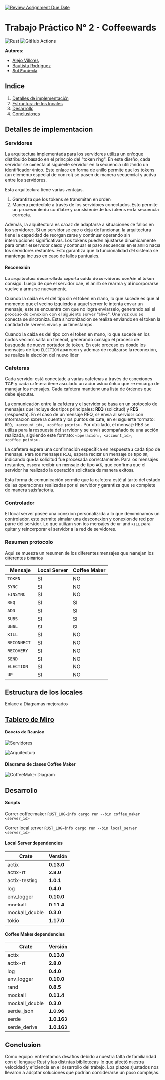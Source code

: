 [![Review Assignment Due Date](https://classroom.github.com/assets/deadline-readme-button-24ddc0f5d75046c5622901739e7c5dd533143b0c8e959d652212380cedb1ea36.svg)](https://classroom.github.com/a/PgKA7LlF)


# Trabajo Práctico N° 2 - Coffeewards

![Rust](https://img.shields.io/badge/rust-v1.25.2-%23000000.svg?style=flat-square&logo=rust&logoColor=white)
![GitHub Actions](https://img.shields.io/badge/github%20actions-%232671E5.svg?style=flat-square&logo=githubactions&logoColor=white)

**Autores**: 
* [Alejo Villores](https://github.com/alejovillores)
* [Bautista Rodriguez](https://github.com/BautistaRodriguez)
* [Sol Fontenla](https://github.com/solfonte)



## Indice

1. [Detalles de implementación](#detalles-de-implementación)
2. [Estructura de los locales](#estructura-de-los-locales)
3. [Desarrollo](#desarrollo)
4. [Conclusiones](#conclusiones)



## Detalles de implementacion <a id="detalles-de-implementación"></a> 

### Servidores

La arquitectura implementada para los servidores utiliza un enfoque distribuido basado en el principio del "token ring". En este diseño, cada servidor se conecta al siguiente servidor en la secuencia utilizando un identificador único. Este enlace en forma de anillo permite que los tokens (un elemento especial de control) se pasen de manera secuencial y activa entre los servidores.

Esta arquitectura tiene varias ventajas. 
1. Garantiza que los tokens se transmitan en orden 
2. Manera predecible a través de los servidores conectados. Esto permite un procesamiento confiable y consistente de los tokens en la secuencia correcta.

Además, la arquitectura es capaz de adaptarse a situaciones de fallos en los servidores. Si un servidor se cae o deja de funcionar, la arquitectura tiene la capacidad de reorganizarse y continuar operando sin interrupciones significativas. Los tokens pueden ajustarse dinámicamente para omitir el servidor caído y continuar el paso secuencial en el anillo hacia los servidores restantes. Esto garantiza que la funcionalidad del sistema se mantenga incluso en caso de fallos puntuales.

#### Reconexión

La arquitectura desarrollada soporta caida de servidores con/sin el token consigo. Luego de que el servidor cae, el anillo se rearma y al incorporarse vuelve a armarse nuevamente.

Cuando la caida es el del tipo sin el token en mano, lo que sucede es que al momento que el vecino izquierdo a aquel server le intenta enviar un mensaje, este se encuentra con que no logra enviarselo, generando asi el proceso de conexion con el siguiente server "alive". Una vez que se conecta se sincroniza. Esta sincronizacion se realiza enviando en el token la cantidad de servers vivos y un timestamps.


Cuando la caida es del tipo con el token en mano, lo que sucede en los nodos vecinos salta un timeout, generando consigo el proceso de busqueda de nuevo portador de token. En este proceso es donde los mensajes de tipo ``ELECTION`` aparecen y ademas de realizarse la reconexión, se realiza la elección del nuevo lider

### Cafeteras

Cada servidor está conectado a varias cafeteras a través de conexiones TCP y cada cafetera tiene asociado un actor asincrónico que se encarga de manejar los mensajes. Cada cafetera mantiene una lista de órdenes que debe ejecutar.

La comunicación entre la cafetera y el servidor se basa en un protocolo de mensajes que incluye dos tipos principales: **REQ** (solicitud) y **RES** (respuesta). En el caso de un mensaje REQ, se envía al servidor con información sobre la cuenta y los puntos de café, en el siguiente formato: ``REQ, <account_id>, <coffee_points>.`` Por otro lado, el mensaje RES se utiliza para la respuesta del servidor y se envía acompañado de una acción realizada, siguiendo este formato: ``<operación>, <account_id>, <coffee_points>.``

La cafetera espera una confirmación específica en respuesta a cada tipo de mensaje. Para los mensajes REQ, espera recibir un mensaje de tipo ``OK``, indicando que la solicitud fue procesada correctamente. Para los mensajes restantes, espera recibir un mensaje de tipo ``ACK``, que confirma que el servidor ha realizado la operación solicitada de manera exitosa.

Esta forma de comunicación permite que la cafetera esté al tanto del estado de las operaciones realizadas por el servidor y garantiza que se complete de manera satisfactoria.


### Controlador

El local server posee una conexion personalizada a lo que denominamos un controlador, este permite simular una desconexion y conexion de red por parte del servidor. Lo que utilizan son los mensajes de ``UP`` and ``KILL`` para quitar y reincorporar el servidor a la red de servidores.

### Resumen protocolo

Aqui se muestra un resumen de los diferentes mensajes que manejan los diferentes binarios

| Mensaje | Local Server | Coffee Maker | 
|---------|--------------|--------------|
| ``TOKEN``   | SI           | NO       |
| ``SYNC ``   | SI           | NO       |
| ``FINSYNC ``| SI           | NO       |
| ``REQ  ``   | SI           | SI       |
| ``ADD  ``   | SI           | SI       |
| ``SUBS ``   | SI           | SI       |
| ``UNBL ``   | SI           | SI       |
| ``KILL ``   | SI           | NO       |
| ``RECONNECT ``   | SI           | NO       |
| ``RECOVERY ``   | SI           | NO       |
| ``SEND ``   | SI           | NO       |
| ``ELECTION ``   | SI           | NO       |
| ``UP ``   | SI           | NO       |


## Estructura de los locales <a id="estructura-de-los-locales"></a> 
Enlace a Diagramas mejorados

## [Tablero de Miro](https://miro.com/app/board/uXjVME7D3DA=/?share_link_id=738753912106)

#### Boceto de Reunion
![Servidores](servidores.png)

![Arquitectura](arqui.png)


#### Diagrama de clases Coffee Maker
![CoffeeMaker Diagram](coffee_maker_diagram.png)


## Desarrollo <a id="desarrollo"></a> 


#### Scripts

Correr coffee maker
`RUST_LOG=info cargo run --bin coffee_maker <server_id>` 

Correr local server
`RUST_LOG=info cargo run --bin local_server <server_id>`

#### Local Server dependencies

| Crate              | Versión     |
|--------------------|-------------|
| actix              | **0.13.0**  |
| actix-rt           | **2.8.0**   |
| actix-testing      | **1.0.1**   |
| log                | **0.4.0**   |
| env_logger         | **0.10.0**  |
| mockall            | **0.11.4**  |
| mockall_double     | **0.3.0**   |
| tokio              | **1.17.0**  |

#### Coffee Maker dependencies
| Crate              | Versión     |
|--------------------|-------------|
| actix              | **0.13.0**  |
| actix-rt           | **2.8.0**   |
| log                | **0.4.0**   |
| env_logger         | **0.10.0**  |
| rand               | **0.8.5**   |
| mockall            | **0.11.4**  |
| mockall_double     | **0.3.0**   |
| serde_json         | **1.0.96**  |
| serde              | **1.0.163** |
| serde_derive       | **1.0.163** |



## Conclusion <a id="conclusiones"></a> 

Como equipo, enfrentamos desafíos debido a nuestra falta de familiaridad con el lenguaje Rust y las distintas bibliotecas, lo que afectó nuestra velocidad y eficiencia en el desarrollo del trabajo. Los plazos ajustados nos llevaron a adoptar soluciones que podrían considerarse un poco complejas.
